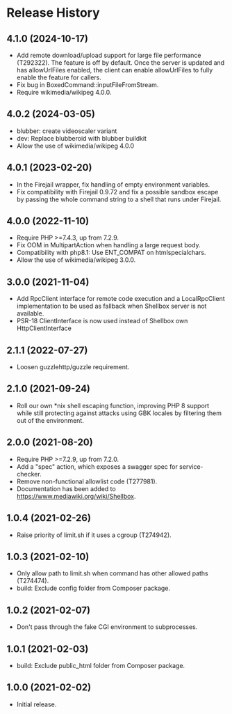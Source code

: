 # Release History

## 4.1.0 (2024-10-17)
* Add remote download/upload support for large file performance (T292322). The
  feature is off by default. Once the server is updated and has allowUrlFiles
  enabled, the client can enable allowUrlFiles to fully enable the feature for
  callers.
* Fix bug in BoxedCommand::inputFileFromStream.
* Require wikimedia/wikipeg 4.0.0.

## 4.0.2 (2024-03-05)
* blubber: create videoscaler variant
* dev: Replace blubberoid with blubber buildkit
* Allow the use of wikimedia/wikipeg 4.0.0

## 4.0.1 (2023-02-20)
* In the Firejail wrapper, fix handling of empty environment variables.
* Fix compatibility with Firejail 0.9.72 and fix a possible sandbox escape by
  passing the whole command string to a shell that runs under Firejail.

## 4.0.0 (2022-11-10)
* Require PHP >=7.4.3, up from 7.2.9.
* Fix OOM in MultipartAction when handling a large request body.
* Compatibility with php8.1: Use ENT_COMPAT on htmlspecialchars.
* Allow the use of wikimedia/wikipeg 3.0.0.

## 3.0.0 (2021-11-04)
* Add RpcClient interface for remote code execution and a LocalRpcClient
  implementation to be used as fallback when Shellbox server is not
  available.
* PSR-18 ClientInterface is now used instead of Shellbox own HttpClientInterface

## 2.1.1 (2022-07-27)
* Loosen guzzlehttp/guzzle requirement.

## 2.1.0 (2021-09-24)
* Roll our own *nix shell escaping function, improving PHP 8 support
  while still protecting against attacks using GBK locales by filtering
  them out of the environment.

## 2.0.0 (2021-08-20)

* Require PHP >=7.2.9, up from 7.2.0.
* Add a "spec" action, which exposes a swagger spec for service-checker.
* Remove non-functional allowlist code (T277981).
* Documentation has been added to <https://www.mediawiki.org/wiki/Shellbox>.

## 1.0.4 (2021-02-26)

* Raise priority of limit.sh if it uses a cgroup (T274942).

## 1.0.3 (2021-02-10)

* Only allow path to limit.sh when command has other allowed paths (T274474).
* build: Exclude config folder from Composer package.

## 1.0.2 (2021-02-07)

* Don't pass through the fake CGI environment to subprocesses.

## 1.0.1 (2021-02-03)

* build: Exclude public_html folder from Composer package.

## 1.0.0 (2021-02-02)

* Initial release.
